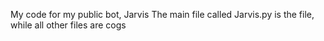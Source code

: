 My code for my public bot, Jarvis
The main file called Jarvis.py is the file, while all other files are cogs
